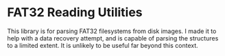 FAT32 Reading Utilities
=======================

This library is for parsing FAT32 filesystems from disk images. I made it to
help with a data recovery attempt, and is capable of parsing the structures to
a limited extent. It is unlikely to be useful far beyond this context.

